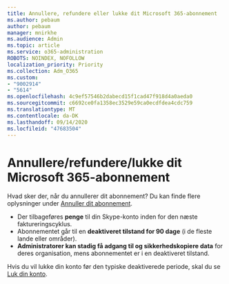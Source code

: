 ```yaml
---
title: Annullere, refundere eller lukke dit Microsoft 365-abonnement
ms.author: pebaum
author: pebaum
manager: mnirkhe
ms.audience: Admin
ms.topic: article
ms.service: o365-administration
ROBOTS: NOINDEX, NOFOLLOW
localization_priority: Priority
ms.collection: Adm_O365
ms.custom:
- "9002914"
- "5614"
ms.openlocfilehash: 4c9ef57546b2dabecd15f1cad47f918d4a0aeda0
ms.sourcegitcommit: c6692ce0fa1358ec3529e59ca0ecdfdea4cdc759
ms.translationtype: MT
ms.contentlocale: da-DK
ms.lasthandoff: 09/14/2020
ms.locfileid: "47683504"
---
```

# <a name="cancelrefundclose-your-microsoft-365-subscription"></a>Annullere/refundere/lukke dit Microsoft 365-abonnement

Hvad sker der, når du annullerer dit abonnement? Du kan finde flere oplysninger under [Annuller dit abonnement](https://docs.microsoft.com/microsoft-365/commerce/subscriptions/cancel-your-subscription?view=o365-worldwide).

- Der tilbageføres **penge** til din Skype-konto inden for den næste faktureringscyklus.
- Abonnementet går til en **deaktiveret tilstand for 90 dage** (i de fleste lande eller områder).
- **Administratorer kan stadig få adgang til og sikkerhedskopiere data** for deres organisation, mens abonnementet er i en deaktiveret tilstand.

Hvis du vil lukke din konto før den typiske deaktiverede periode, skal du se [Luk din konto](https://docs.microsoft.com/microsoft-365/commerce/close-your-account?view=o365-worldwide).
